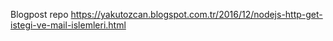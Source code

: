Blogpost repo
https://yakutozcan.blogspot.com.tr/2016/12/nodejs-http-get-istegi-ve-mail-islemleri.html
